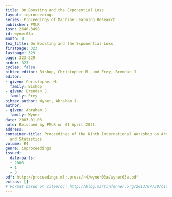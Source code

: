 ```yaml
---
title: On Boosting and the Exponential Loss
layout: inproceedings
series: Proceedings of Machine Learning Research
publisher: PMLR
issn: 2640-3498
id: wyner03a
month: 0
tex_title: On Boosting and the Exponential Loss
firstpage: 323
lastpage: 329
page: 323-329
order: 323
cycles: false
bibtex_editor: Bishop, Christopher M. and Frey, Brendan J.
editor:
- given: Christopher M.
  family: Bishop
- given: Brendan J.
  family: Frey
bibtex_author: Wyner, Abraham J.
author:
- given: Abraham J.
  family: Wyner
date: 2003-01-03
note: Reissued by PMLR on 01 April 2021.
address:
container-title: Proceedings of the Ninth International Workshop on Artificial Intelligence
  and Statistics
volume: R4
genre: inproceedings
issued:
  date-parts:
  - 2003
  - 1
  - 3
pdf: http://proceedings.mlr.press/r4/wyner03a/wyner03a.pdf
extras: []
# Format based on citeproc: http://blog.martinfenner.org/2013/07/30/citeproc-yaml-for-bibliographies/
---
```

